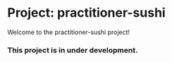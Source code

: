 # Project: practitioner-sushi

Welcome to the practitioner-sushi project!

### This project is in under development.
